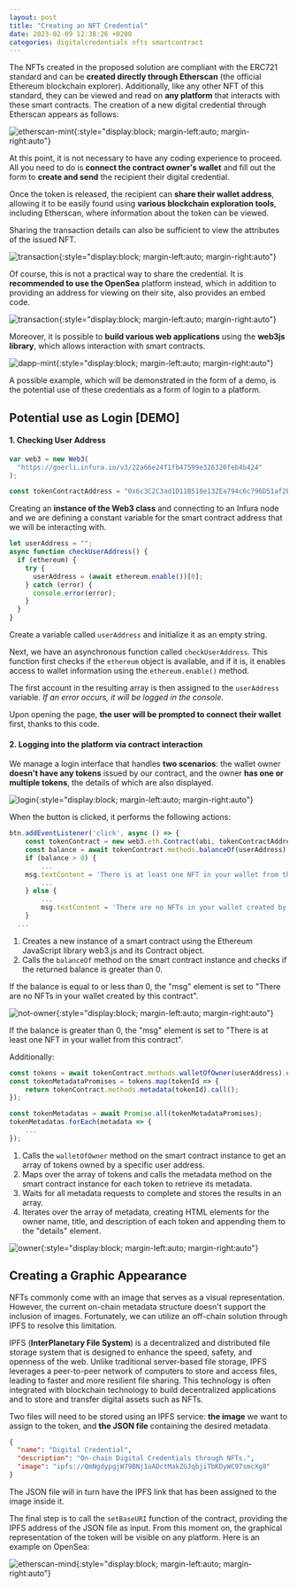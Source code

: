 ```yaml
---
layout: post
title: "Creating an NFT Credential"
date: 2023-02-09 12:38:26 +0200
categories: digitalcredentials nfts smartcontract
---
```


The NFTs created in the proposed solution are compliant with the ERC721 standard and can be **created directly through Etherscan** (the official Ethereum blockchain explorer).
Additionally, like any other NFT of this standard, they can be viewed and read on **any platform** that interacts with these smart contracts.
The creation of a new digital credential through Etherscan appears as follows:

![etherscan-mint](https://davdifr.com/assets/images/demo/etherscan-mint.png){:style="display:block; margin-left:auto; margin-right:auto"}

At this point, it is not necessary to have any coding experience to proceed.
All you need to do is **connect the contract owner's wallet** and fill out the form to **create and send** the recipient their digital credential.

Once the token is released, the recipient can **share their wallet address**, allowing it to be easily found using **various blockchain exploration tools**, including Etherscan, where information about the token can be viewed.

Sharing the transaction details can also be sufficient to view the attributes of the issued NFT.

![transaction](https://davdifr.com/assets/images/demo/transaction.png){:style="display:block; margin-left:auto; margin-right:auto"}

Of course, this is not a practical way to share the credential. It is **recommended to use the OpenSea** platform instead, which in addition to providing an address for viewing on their site, also provides an embed code.

![transaction](https://davdifr.com/assets/images/demo/share.jpeg){:style="display:block; margin-left:auto; margin-right:auto"}

Moreover, it is possible to **build various web applications** using the **web3js library**, which allows interaction with smart contracts.

![dapp-mint](https://davdifr.com/assets/images/demo/mint.png){:style="display:block; margin-left:auto; margin-right:auto"}

A possible example, which will be demonstrated in the form of a demo, is the potential use of these credentials as a form of login to a platform.

## Potential use as Login [DEMO]

#### 1. Checking User Address

```javascript
var web3 = new Web3(
  "https://goerli.infura.io/v3/22a66e24f1fb47599e326320feb4b424"
);

const tokenContractAddress = "0x6c3C2C3ad1D11B518e132Ea794c6c796D51af2Ee";
```

Creating an **instance of the Web3 class** and connecting to an Infura node and we are defining a constant variable for the smart contract address that we will be interacting with.

```javascript
let userAddress = "";
async function checkUserAddress() {
  if (ethereum) {
    try {
      userAddress = (await ethereum.enable())[0];
    } catch (error) {
      console.error(error);
    }
  }
}
```

Create a variable called `userAddress` and initialize it as an empty string.

Next, we have an asynchronous function called `checkUserAddress`. This function first checks if the `ethereum` object is available, and if it is, it enables access to wallet information using the `ethereum.enable()` method.

The first account in the resulting array is then assigned to the `userAddress` variable.
_If an error occurs, it will be logged in the console._

Upon opening the page, **the user will be prompted to connect their wallet** first, thanks to this code.

#### 2. Logging into the platform via contract interaction

We manage a login interface that handles **two scenarios**: the wallet owner **doesn't have any tokens** issued by our contract, and the owner **has one or multiple tokens**, the details of which are also displayed.

![login](https://davdifr.com/assets/images/demo/login.png){:style="display:block; margin-left:auto; margin-right:auto"}

When the button is clicked, it performs the following actions:

```javascript
btn.addEventListener('click', async () => {
	const tokenContract = new web3.eth.Contract(abi, tokenContractAddress);
	const balance = await tokenContract.methods.balanceOf(userAddress).call();
	if (balance > 0) {
		...
    msg.textContent = 'There is at least one NFT in your wallet from this contract';
		...
	} else {
		...
		msg.textContent = 'There are no NFTs in your wallet created by this contract';
	}
  ...
```

1. Creates a new instance of a smart contract using the Ethereum JavaScript library web3.js and its Contract object.
2. Calls the `balanceOf` method on the smart contract instance and checks if the returned balance is greater than 0.

If the balance is equal to or less than 0, the "msg" element is set to "There are no NFTs in your wallet created by this contract".

![not-owner](https://davdifr.com/assets/images/demo/not-owner.png){:style="display:block; margin-left:auto; margin-right:auto"}

If the balance is greater than 0, the "msg" element is set to "There is at least one NFT in your wallet from this contract".

Additionally:

```javascript
const tokens = await tokenContract.methods.walletOfOwner(userAddress).call();
const tokenMetadataPromises = tokens.map(tokenId => {
	return tokenContract.methods.metadata(tokenId).call();
});

const tokenMetadatas = await Promise.all(tokenMetadataPromises);
tokenMetadatas.forEach(metadata => {
	...
});
```

1. Calls the `walletOfOwner` method on the smart contract instance to get an array of tokens owned by a specific user address.
2. Maps over the array of tokens and calls the metadata method on the smart contract instance for each token to retrieve its metadata.
3. Waits for all metadata requests to complete and stores the results in an array.
4. Iterates over the array of metadata, creating HTML elements for the owner name, title, and description of each token and appending them to the "details" element.

![owner](https://davdifr.com/assets/images/demo/owner.png){:style="display:block; margin-left:auto; margin-right:auto"}

## Creating a Graphic Appearance

NFTs commonly come with an image that serves as a visual representation. However, the current on-chain metadata structure doesn't support the inclusion of images. Fortunately, we can utilize an off-chain solution through IPFS to resolve this limitation.

IPFS (**InterPlanetary File System**) is a decentralized and distributed file storage system that is designed to enhance the speed, safety, and openness of the web. Unlike traditional server-based file storage, IPFS leverages a peer-to-peer network of computers to store and access files, leading to faster and more resilient file sharing. This technology is often integrated with blockchain technology to build decentralized applications and to store and transfer digital assets such as NFTs.

Two files will need to be stored using an IPFS service: **the image** we want to assign to the token, and **the JSON file** containing the desired metadata.

```json
{
  "name": "Digital Credential",
  "description": "On-chain Digital Credentials through NFTs.",
  "image": "ipfs://QmNgdypgjW79BNj1aADctMakZGJqbjiTbKDyWC97smcXg8"
}
```

The JSON file will in turn have the IPFS link that has been assigned to the image inside it.

The final step is to call the `setBaseURI` function of the contract, providing the IPFS address of the JSON file as input. From this moment on, the graphical representation of the token will be visible on any platform. Here is an example on OpenSea:

![etherscan-mind](https://davdifr.com/assets/images/demo/opensea.png){:style="display:block; margin-left:auto; margin-right:auto"}
